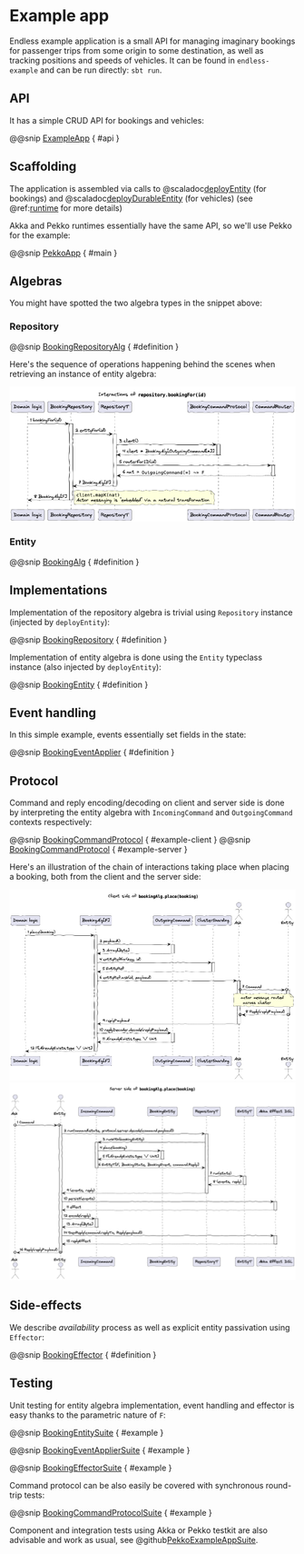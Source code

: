 # Example app

Endless example application is a small API for managing imaginary bookings for passenger trips from some origin to some destination, as well as tracking positions and speeds of vehicles. It can be found in `endless-example` and can be run directly: `sbt run`. 

## API
It has a simple CRUD API for bookings and vehicles:

@@snip [ExampleApp](/example/src/main/scala/endless/example/app/HttpServer.scala) { #api }

## Scaffolding
The application is assembled via calls to @scaladoc[deployEntity](endless.runtime.pekko.deploy.Deployer.deployEntity) (for bookings) and @scaladoc[deployDurableEntity](endless.runtime.pekko.deploy.Deployer.deployDurableEntity) (for vehicles) (see @ref:[runtime](runtime.md) for more details)

Akka and Pekko runtimes essentially have the same API, so we'll use Pekko for the example:

@@snip [PekkoApp](/example/src/main/scala/endless/example/app/pekko/PekkoApp.scala) { #main } 

## Algebras
You might have spotted the two algebra types in the snippet above: 

### Repository

@@snip [BookingRepositoryAlg](/example/src/main/scala/endless/example/algebra/BookingRepositoryAlg.scala) { #definition }

Here's the sequence of operations happening behind the scenes when retrieving an instance of entity algebra: 

<img src="sequences/BookingRepository.png"/>

### Entity

@@snip [BookingAlg](/example/src/main/scala/endless/example/algebra/BookingAlg.scala) { #definition }

## Implementations
Implementation of the repository algebra is trivial using `Repository` instance (injected by `deployEntity`):

@@snip [BookingRepository](/example/src/main/scala/endless/example/logic/BookingRepository.scala) { #definition }

Implementation of entity algebra is done using the `Entity` typeclass instance (also injected by `deployEntity`):

@@snip [BookingEntity](/example/src/main/scala/endless/example/logic/BookingEntity.scala) { #definition }

## Event handling 

In this simple example, events essentially set fields in the state:

@@snip [BookingEventApplier](/example/src/main/scala/endless/example/logic/BookingEventApplier.scala) { #definition }

## Protocol
Command and reply encoding/decoding on client and server side is done by interpreting the entity algebra with `IncomingCommand` and `OutgoingCommand` contexts respectively:

@@snip [BookingCommandProtocol](/example/src/main/scala/endless/example/protocol/BookingCommandProtocol.scala) { #example-client }
@@snip [BookingCommandProtocol](/example/src/main/scala/endless/example/protocol/BookingCommandProtocol.scala) { #example-server }

Here's an illustration of the chain of interactions taking place when placing a booking, both from the client and the server side:

<img src="sequences/PlaceBookingClient.png"/>
<img src="sequences/PlaceBookingServer.png"/>

## Side-effects
We describe *availability* process as well as explicit entity passivation using `Effector`: 

@@snip [BookingEffector](/example/src/main/scala/endless/example/logic/BookingEffector.scala) { #definition }

## Testing

Unit testing for entity algebra implementation, event handling and effector is easy thanks to the parametric nature of `F`:   

@@snip [BookingEntitySuite](/example/src/test/scala/endless/example/logic/BookingEntitySuite.scala) { #example }

@@snip [BookingEventApplierSuite](/example/src/test/scala/endless/example/logic/BookingEventApplierSuite.scala) { #example }

@@snip [BookingEffectorSuite](/example/src/test/scala/endless/example/logic/BookingEffectorSuite.scala) { #example }

Command protocol can be also easily be covered with synchronous round-trip tests:

@@snip [BookingCommandProtocolSuite](/example/src/test/scala/endless/example/protocol/BookingCommandProtocolSuite.scala) { #example }

Component and integration tests using Akka or Pekko testkit are also advisable and work as usual, see @github[PekkoExampleAppSuite](/example/src/test/scala/endless/example/PekkoExampleAppSuite.scala).